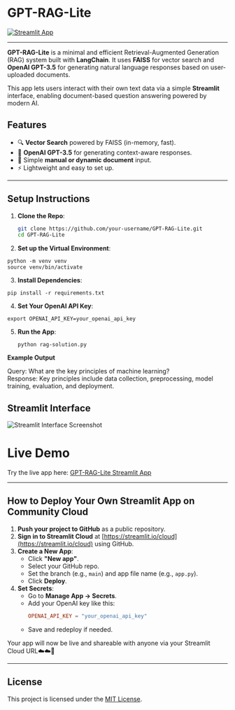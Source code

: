 # GPT-RAG-Lite

[![Streamlit App](https://img.shields.io/badge/Streamlit-Live_App-brightgreen?logo=streamlit)](https://mr7yntpqnzgoy2bgegwqop.streamlit.app)

---

**GPT-RAG-Lite** is a minimal and efficient Retrieval-Augmented Generation (RAG) system built with **LangChain**. It uses **FAISS** for vector search and **OpenAI GPT-3.5** for generating natural language responses based on user-uploaded documents.

This app lets users interact with their own text data via a simple **Streamlit** interface, enabling document-based question answering powered by modern AI.


## Features
- 🔍 **Vector Search** powered by FAISS (in-memory, fast).
- 💬 **OpenAI GPT-3.5** for generating context-aware responses.
- 📝 Simple **manual or dynamic document** input.
- ⚡ Lightweight and easy to set up.

---

## Setup Instructions

1. **Clone the Repo**:
   ```bash
   git clone https://github.com/your-username/GPT-RAG-Lite.git
   cd GPT-RAG-Lite

2. **Set up the Virtual Environment**:

```
python -m venv venv
source venv/bin/activate
```

3. **Install Dependencies**:

```
pip install -r requirements.txt
```

4. **Set Your OpenAI API Key**:

```
export OPENAI_API_KEY=your_openai_api_key
```

5. **Run the App**:

   ```
   python rag-solution.py
   ```

**Example Output**

Query: What are the key principles of machine learning? <br>
Response: Key principles include data collection, preprocessing, model training, evaluation, and deployment.

## Streamlit Interface
![Streamlit Interface Screenshot](https://github.com/ashleysally00/GPT-RAG-Lite/blob/main/streamlit.png)

# Live Demo

Try the live app here: [GPT-RAG-Lite Streamlit App](https://mr7yntpqnzgoy2bgegwqop.streamlit.app)

---

## How to Deploy Your Own Streamlit App on Community Cloud

1. **Push your project to GitHub** as a public repository.
2. **Sign in to Streamlit Cloud** at [https://streamlit.io/cloud](https://streamlit.io/cloud) using GitHub.
3. **Create a New App**:
   - Click **"New app"**.
   - Select your GitHub repo.
   - Set the branch (e.g., `main`) and app file name (e.g., `app.py`).
   - Click **Deploy**.
4. **Set Secrets**:
   - Go to **Manage App → Secrets**.
   - Add your OpenAI key like this:
     ```toml
     OPENAI_API_KEY = "your_openai_api_key"
     ```
   - Save and redeploy if needed.

Your app will now be live and shareable with anyone via your Streamlit Cloud URL☁️☁️💖

---

## License

This project is licensed under the [MIT License](https://opensource.org/licenses/MIT).

